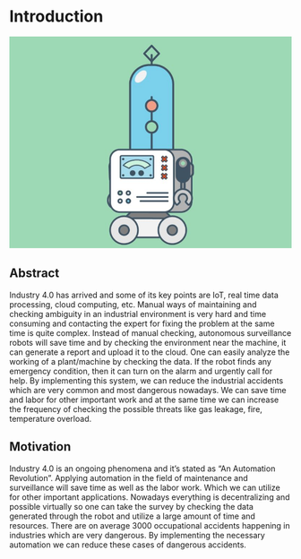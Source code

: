 # Introduction

![intro](./images/intro.png)

## Abstract
Industry 4.0 has arrived and some of its key points are IoT, real time data
processing, cloud computing, etc. Manual ways of maintaining and checking
ambiguity in an industrial environment is very hard and time consuming and
contacting the expert for fixing the problem at the same time is quite complex.
Instead of manual checking, autonomous surveillance robots will save time and
by checking the environment near the machine, it can generate a report and
upload it to the cloud. One can easily analyze the working of a plant/machine
by checking the data. If the robot finds any emergency condition, then it can
turn on the alarm and urgently call for help. By implementing this system, we
can reduce the industrial accidents which are very common and most dangerous
nowadays. We can save time and labor for other important work and at the same
time we can increase the frequency of checking the possible threats like gas
leakage, fire, temperature overload.

## Motivation
Industry 4.0 is an ongoing phenomena and it’s stated as “An Automation
Revolution”. Applying automation in the field of maintenance and surveillance
will save time as well as the labor work. Which we can utilize for other
important applications. Nowadays everything is decentralizing and possible
virtually so one can take the survey by checking the data generated through the
robot and utilize a large amount of time and resources. There are on average
3000 occupational accidents happening in industries which are very dangerous.
By implementing the necessary automation we can reduce these cases of dangerous
accidents.
